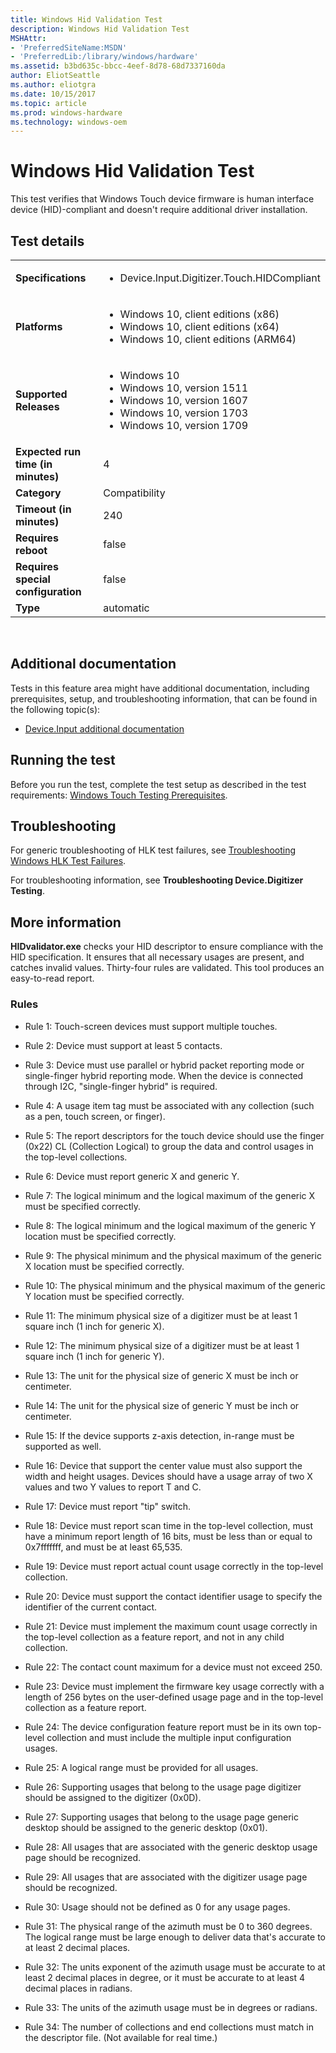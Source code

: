 ```yaml
---
title: Windows Hid Validation Test
description: Windows Hid Validation Test
MSHAttr:
- 'PreferredSiteName:MSDN'
- 'PreferredLib:/library/windows/hardware'
ms.assetid: b3bd635c-bbcc-4eef-8d78-68d7337160da
author: EliotSeattle
ms.author: eliotgra
ms.date: 10/15/2017
ms.topic: article
ms.prod: windows-hardware
ms.technology: windows-oem
---
```


# <span id="p_hlk_test.f976f0ec-d3a3-42bb-b433-96b87097d806"></span>Windows Hid Validation Test


This test verifies that Windows Touch device firmware is human interface device (HID)-compliant and doesn't require additional driver installation.

## Test details
|||
|---|---|
| **Specifications**  | <ul><li>Device.Input.Digitizer.Touch.HIDCompliant</li></ul> |  
| **Platforms**   | <ul><li>Windows 10, client editions (x86)</li><li>Windows 10, client editions (x64)</li><li>Windows 10, client editions (ARM64)</li></ul> |
| **Supported Releases** | <ul><li>Windows 10</li><li>Windows 10, version 1511</li><li>Windows 10, version 1607</li><li>Windows 10, version 1703</li><li>Windows 10, version 1709</li></ul> |
|**Expected run time (in minutes)**| 4 |
|**Category**| Compatibility |
|**Timeout (in minutes)**| 240 |
|**Requires reboot**| false |
|**Requires special configuration**| false |
|**Type**| automatic |

 

## <span id="Additional_documentation"></span><span id="additional_documentation"></span><span id="ADDITIONAL_DOCUMENTATION"></span>Additional documentation


Tests in this feature area might have additional documentation, including prerequisites, setup, and troubleshooting information, that can be found in the following topic(s):

-   [Device.Input additional documentation](device-input-additional-documentation.md)

## <span id="Running_the_test"></span><span id="running_the_test"></span><span id="RUNNING_THE_TEST"></span>Running the test


Before you run the test, complete the test setup as described in the test requirements: [Windows Touch Testing Prerequisites](windows-touch-testing-prerequisites.md).

## <span id="Troubleshooting"></span><span id="troubleshooting"></span><span id="TROUBLESHOOTING"></span>Troubleshooting


For generic troubleshooting of HLK test failures, see [Troubleshooting Windows HLK Test Failures](..\user\troubleshooting-windows-hlk-test-failures.md).

For troubleshooting information, see **Troubleshooting Device.Digitizer Testing**.

## <span id="More_information"></span><span id="more_information"></span><span id="MORE_INFORMATION"></span>More information


**HIDvalidator.exe** checks your HID descriptor to ensure compliance with the HID specification. It ensures that all necessary usages are present, and catches invalid values. Thirty-four rules are validated. This tool produces an easy-to-read report.

### <span id="Rules"></span><span id="rules"></span><span id="RULES"></span>Rules

-   Rule 1: Touch-screen devices must support multiple touches.

-   Rule 2: Device must support at least 5 contacts.

-   Rule 3: Device must use parallel or hybrid packet reporting mode or single-finger hybrid reporting mode. When the device is connected through I2C, "single-finger hybrid" is required.

-   Rule 4: A usage item tag must be associated with any collection (such as a pen, touch screen, or finger).

-   Rule 5: The report descriptors for the touch device should use the finger (0x22) CL (Collection Logical) to group the data and control usages in the top-level collections.

-   Rule 6: Device must report generic X and generic Y.

-   Rule 7: The logical minimum and the logical maximum of the generic X must be specified correctly.

-   Rule 8: The logical minimum and the logical maximum of the generic Y location must be specified correctly.

-   Rule 9: The physical minimum and the physical maximum of the generic X location must be specified correctly.

-   Rule 10: The physical minimum and the physical maximum of the generic Y location must be specified correctly.

-   Rule 11: The minimum physical size of a digitizer must be at least 1 square inch (1 inch for generic X).

-   Rule 12: The minimum physical size of a digitizer must be at least 1 square inch (1 inch for generic Y).

-   Rule 13: The unit for the physical size of generic X must be inch or centimeter.

-   Rule 14: The unit for the physical size of generic Y must be inch or centimeter.

-   Rule 15: If the device supports z-axis detection, in-range must be supported as well.

-   Rule 16: Device that support the center value must also support the width and height usages. Devices should have a usage array of two X values and two Y values to report T and C.

-   Rule 17: Device must report "tip" switch.

-   Rule 18: Device must report scan time in the top-level collection, must have a minimum report length of 16 bits, must be less than or equal to 0x7fffffff, and must be at least 65,535.

-   Rule 19: Device must report actual count usage correctly in the top-level collection.

-   Rule 20: Device must support the contact identifier usage to specify the identifier of the current contact.

-   Rule 21: Device must implement the maximum count usage correctly in the top-level collection as a feature report, and not in any child collection.

-   Rule 22: The contact count maximum for a device must not exceed 250.

-   Rule 23: Device must implement the firmware key usage correctly with a length of 256 bytes on the user-defined usage page and in the top-level collection as a feature report.

-   Rule 24: The device configuration feature report must be in its own top-level collection and must include the multiple input configuration usages.

-   Rule 25: A logical range must be provided for all usages.

-   Rule 26: Supporting usages that belong to the usage page digitizer should be assigned to the digitizer (0x0D).

-   Rule 27: Supporting usages that belong to the usage page generic desktop should be assigned to the generic desktop (0x01).

-   Rule 28: All usages that are associated with the generic desktop usage page should be recognized.

-   Rule 29: All usages that are associated with the digitizer usage page should be recognized.

-   Rule 30: Usage should not be defined as 0 for any usage pages.

-   Rule 31: The physical range of the azimuth must be 0 to 360 degrees. The logical range must be large enough to deliver data that's accurate to at least 2 decimal places.

-   Rule 32: The units exponent of the azimuth usage must be accurate to at least 2 decimal places in degree, or it must be accurate to at least 4 decimal places in radians.

-   Rule 33: The units of the azimuth usage must be in degrees or radians.

-   Rule 34: The number of collections and end collections must match in the descriptor file. (Not available for real time.)

 

 






